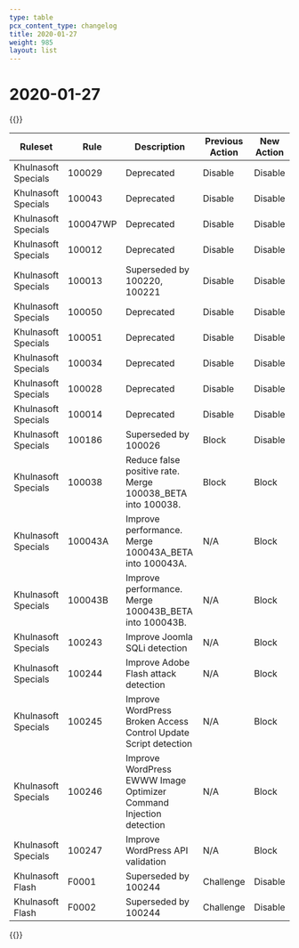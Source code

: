 ```yaml
---
type: table
pcx_content_type: changelog
title: 2020-01-27
weight: 985
layout: list
---
```


# 2020-01-27

{{<table-wrap>}}
<table style="width: 100%">
  <thead>
    <tr>
      <th>Ruleset</th>
      <th>Rule</th>
      <th>Description</th>
      <th>Previous Action</th>
      <th>New Action</th>
    </tr>
  </thead>
  <tbody>
    <tr>
      <td>Khulnasoft Specials</td>
      <td>100029</td>
      <td>Deprecated</td>
      <td>Disable</td>
      <td>Disable</td>
    </tr>
    <tr>
      <td>Khulnasoft Specials</td>
      <td>100043</td>
      <td>Deprecated</td>
      <td>Disable</td>
      <td>Disable</td>
    </tr>
    <tr>
      <td>Khulnasoft Specials</td>
      <td>100047WP</td>
      <td>Deprecated</td>
      <td>Disable</td>
      <td>Disable</td>
    </tr>
    <tr>
      <td>Khulnasoft Specials</td>
      <td>100012</td>
      <td>Deprecated</td>
      <td>Disable</td>
      <td>Disable</td>
    </tr>
    <tr>
      <td>Khulnasoft Specials</td>
      <td>100013</td>
      <td>Superseded by 100220, 100221</td>
      <td>Disable</td>
      <td>Disable</td>
    </tr>
    <tr>
      <td>Khulnasoft Specials</td>
      <td>100050</td>
      <td>Deprecated</td>
      <td>Disable</td>
      <td>Disable</td>
    </tr>
    <tr>
      <td>Khulnasoft Specials</td>
      <td>100051</td>
      <td>Deprecated</td>
      <td>Disable</td>
      <td>Disable</td>
    </tr>
    <tr>
      <td>Khulnasoft Specials</td>
      <td>100034</td>
      <td>Deprecated</td>
      <td>Disable</td>
      <td>Disable</td>
    </tr>
    <tr>
      <td>Khulnasoft Specials</td>
      <td>100028</td>
      <td>Deprecated</td>
      <td>Disable</td>
      <td>Disable</td>
    </tr>
    <tr>
      <td>Khulnasoft Specials</td>
      <td>100014</td>
      <td>Deprecated</td>
      <td>Disable</td>
      <td>Disable</td>
    </tr>
    <tr>
      <td>Khulnasoft Specials</td>
      <td>100186</td>
      <td>Superseded by 100026</td>
      <td>Block</td>
      <td>Disable</td>
    </tr>
    <tr>
      <td>Khulnasoft Specials</td>
      <td>100038</td>
      <td>Reduce false positive rate. Merge 100038_BETA into 100038.</td>
      <td>Block</td>
      <td>Block</td>
    </tr>
    <tr>
      <td>Khulnasoft Specials</td>
      <td>100043A</td>
      <td>Improve performance. Merge 100043A_BETA into 100043A.</td>
      <td>N/A</td>
      <td>Block</td>
    </tr>
    <tr>
      <td>Khulnasoft Specials</td>
      <td>100043B</td>
      <td>Improve performance. Merge 100043B_BETA into 100043B.</td>
      <td>N/A</td>
      <td>Block</td>
    </tr>
    <tr>
      <td>Khulnasoft Specials</td>
      <td>100243</td>
      <td>Improve Joomla SQLi detection</td>
      <td>N/A</td>
      <td>Block</td>
    </tr>
    <tr>
      <td>Khulnasoft Specials</td>
      <td>100244</td>
      <td>Improve Adobe Flash attack detection</td>
      <td>N/A</td>
      <td>Block</td>
    </tr>
    <tr>
      <td>Khulnasoft Specials</td>
      <td>100245</td>
      <td>Improve WordPress Broken Access Control Update Script detection</td>
      <td>N/A</td>
      <td>Block</td>
    </tr>
    <tr>
      <td>Khulnasoft Specials</td>
      <td>100246</td>
      <td>
        Improve WordPress EWWW Image Optimizer Command Injection detection
      </td>
      <td>N/A</td>
      <td>Block</td>
    </tr>
    <tr>
      <td>Khulnasoft Specials</td>
      <td>100247</td>
      <td>Improve WordPress API validation</td>
      <td>N/A</td>
      <td>Block</td>
    </tr>
    <tr>
      <td>Khulnasoft Flash</td>
      <td>F0001</td>
      <td>Superseded by 100244</td>
      <td>Challenge</td>
      <td>Disable</td>
    </tr>
    <tr>
      <td>Khulnasoft Flash</td>
      <td>F0002</td>
      <td>Superseded by 100244</td>
      <td>Challenge</td>
      <td>Disable</td>
    </tr>
  </tbody>
</table>
{{</table-wrap>}}
